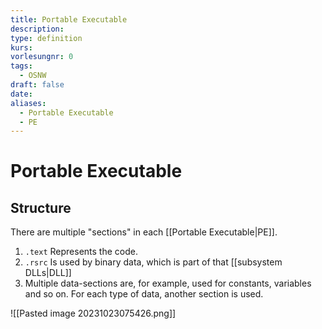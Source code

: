 ```yaml
---
title: Portable Executable
description: 
type: definition
kurs: 
vorlesungnr: 0
tags:
  - OSNW
draft: false
date: 
aliases:
  - Portable Executable
  - PE
---
```

# Portable Executable

## Structure

There are multiple "sections" in each [[Portable Executable|PE]]. 

1. `.text` Represents the code.
2. `.rsrc` Is used by binary data, which is part of that [[subsystem DLLs|DLL]]
3. Multiple data-sections are, for example, used for constants, variables and so on. For each type of data, another section is used. 

![[Pasted image 20231023075426.png]]